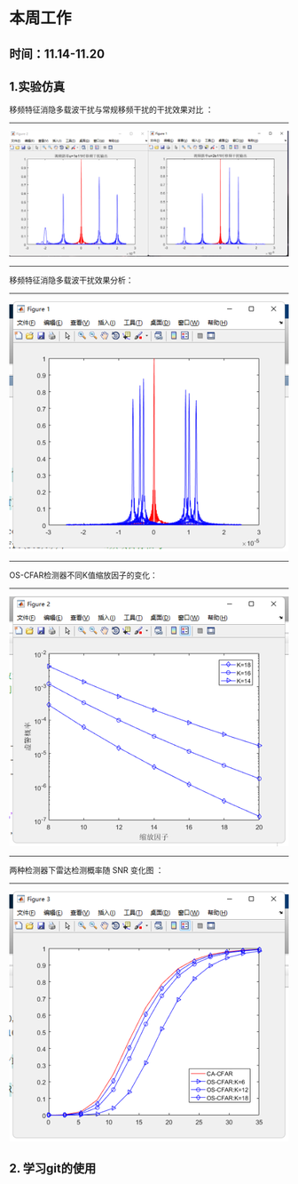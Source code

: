 # 本周工作
## 时间：11.14-11.20
## 1.实验仿真
移频特征消隐多载波干扰与常规移频干扰的干扰效果对比 ：
***
![](1.jpg)
***
移频特征消隐多载波干扰效果分析：
***
![](2.jpg)
***
OS-CFAR检测器不同K值缩放因子的变化：
***
![](3.jpg)
***
两种检测器下雷达检测概率随 SNR 变化图 ：
***
![](4.jpg)
## 2. 学习git的使用
